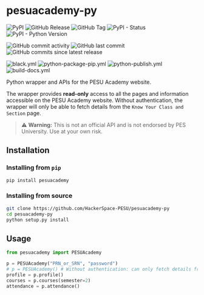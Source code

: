 # pesuacademy-py

![PyPI](https://img.shields.io/pypi/v/pesuacademy?label=pypi%20package)
![GitHub Release](https://img.shields.io/github/v/release/HackerSpace-PESU/pesuacademy-py)
![GitHub Tag](https://img.shields.io/github/v/tag/HackerSpace-PESU/pesuacademy-py)
![PyPI - Status](https://img.shields.io/pypi/status/pesuacademy)
![PyPI - Python Version](https://img.shields.io/pypi/pyversions/pesuacademy)

![GitHub commit activity](https://img.shields.io/github/commit-activity/w/HackerSpace-PESU/pesuacademy-py)
![GitHub last commit](https://img.shields.io/github/last-commit/HackerSpace-PESU/pesuacademy-py)
![GitHub commits since latest release](https://img.shields.io/github/commits-since/HackerSpace-PESU/pesuacademy-py/latest)

![black.yml](https://github.com/HackerSpace-PESU/pesuacademy-py/actions/workflows/black.yml/badge.svg)
![python-package-pip.yml](https://github.com/HackerSpace-PESU/pesuacademy-py/actions/workflows/python-package-pip.yml/badge.svg)
![python-publish.yml](https://github.com/HackerSpace-PESU/pesuacademy-py/actions/workflows/python-publish.yml/badge.svg)
![build-docs.yml](https://github.com/HackerSpace-PESU/pesuacademy-py/actions/workflows/build-docs.yml/badge.svg)

Python wrapper and APIs for the PESU Academy website.

The wrapper provides **read-only** access to all the pages and information accessible on the PESU Academy website.
Without authentication, the wrapper will only be able to fetch details from the `Know Your Class and Section` page.

> :warning: **Warning:** This is not an official API and is not endorsed by PES University. Use at your own risk.

## Installation

### Installing from `pip`

```bash
pip install pesuacademy
```

### Installing from source

```bash
git clone https://github.com/HackerSpace-PESU/pesuacademy-py
cd pesuacademy-py
python setup.py install
```

## Usage

```python
from pesuacademy import PESUAcademy

p = PESUAcademy("PRN_or_SRN", "password")
# p = PESUAcademy() # Without authentication: can only fetch details from the `Know Your Class and Section` page
profile = p.profile()
courses = p.courses(semester=2)
attendance = p.attendance()
```